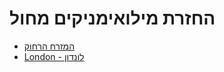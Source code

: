 ---
---
# החזרת מילואימניקים מחול

- [המזרח הרחוק](<https://chat.whatsapp.com/KY3GCKEUQopERWMlgdC06Q>)
- [London - לונדון](<https://docs.google.com/forms/d/e/1FAIpQLSchDQ5S_lR5NzLDv0EYofour33DA60eaTQGSRWR5he4fKaNVQ/viewform>)
